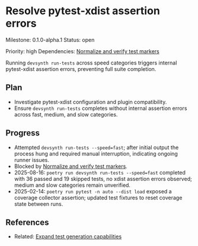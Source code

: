 # Resolve pytest-xdist assertion errors
Milestone: 0.1.0-alpha.1
Status: open

Priority: high
Dependencies: [Normalize and verify test markers](Normalize-and-verify-test-markers.md)


Running `devsynth run-tests` across speed categories triggers internal pytest-xdist assertion errors, preventing full suite completion.

## Plan

- Investigate pytest-xdist configuration and plugin compatibility.
- Ensure `devsynth run-tests` completes without internal assertion errors across fast, medium, and slow categories.



## Progress

- Attempted `devsynth run-tests --speed=fast`; after initial output the process hung and required manual interruption, indicating ongoing runner issues.
- Blocked by [Normalize and verify test markers](Normalize-and-verify-test-markers.md).
- 2025-08-16: `poetry run devsynth run-tests --speed=fast` completed with 36 passed and 19 skipped tests, no xdist assertion errors observed; medium and slow categories remain unverified.
- 2025-02-14: `poetry run pytest -n auto --dist load` exposed a coverage collector assertion; updated test fixtures to reset coverage state between runs.

## References

- Related: [Expand test generation capabilities](Expand-test-generation-capabilities.md)
